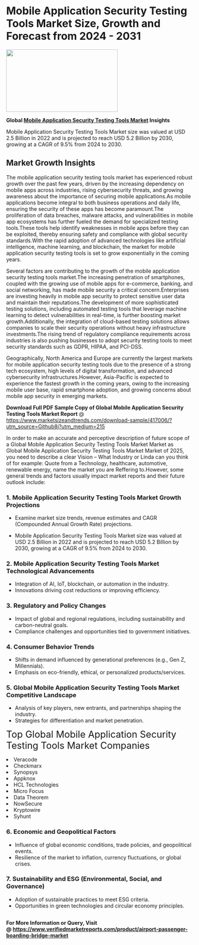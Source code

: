 <H1>Mobile Application Security Testing Tools Market Size, Growth and Forecast from 2024 - 2031</H1><img class="aligncenter size-medium wp-image-584254" src="https://thirdeyenews.in/wp-content/uploads/2024/09/Global-Market-Research-300x168.jpeg" alt="" width="300" height="168" /><p><strong>Global&nbsp;<a href="https://www.marketsizeandtrends.com/download-sample/417006/?utm_source=Github8j?utm_medium=215">Mobile Application Security Testing Tools Market</a> Insights</strong></p><p>Mobile Application Security Testing Tools Market size was valued at USD 2.5 Billion in 2022 and is projected to reach USD 5.2 Billion by 2030, growing at a CAGR of 9.5% from 2024 to 2030.</p><p><h2>Market Growth Insights</h2> <p>The mobile application security testing tools market has experienced robust growth over the past few years, driven by the increasing dependency on mobile apps across industries, rising cybersecurity threats, and growing awareness about the importance of securing mobile applications.As mobile applications become integral to both business operations and daily life, ensuring the security of these apps has become paramount.The proliferation of data breaches, malware attacks, and vulnerabilities in mobile app ecosystems has further fueled the demand for specialized testing tools.These tools help identify weaknesses in mobile apps before they can be exploited, thereby ensuring safety and compliance with global security standards.With the rapid adoption of advanced technologies like artificial intelligence, machine learning, and blockchain, the market for mobile application security testing tools is set to grow exponentially in the coming years.</p> <p>Several factors are contributing to the growth of the mobile application security testing tools market.The increasing penetration of smartphones, coupled with the growing use of mobile apps for e-commerce, banking, and social networking, has made mobile security a critical concern.Enterprises are investing heavily in mobile app security to protect sensitive user data and maintain their reputations.The development of more sophisticated testing solutions, including automated testing tools that leverage machine learning to detect vulnerabilities in real-time, is further boosting market growth.Additionally, the integration of cloud-based testing solutions allows companies to scale their security operations without heavy infrastructure investments.The rising trend of regulatory compliance requirements across industries is also pushing businesses to adopt security testing tools to meet security standards such as GDPR, HIPAA, and PCI-DSS.<p>Geographically, North America and Europe are currently the largest markets for mobile application security testing tools due to the presence of a strong tech ecosystem, high levels of digital transformation, and advanced cybersecurity infrastructures.However, Asia-Pacific is expected to experience the fastest growth in the coming years, owing to the increasing mobile user base, rapid smartphone adoption, and growing concerns about mobile app security in emerging markets.</p> <p><span class=""><strong>Download Full PDF Sample Copy of Global Mobile Application Security Testing Tools Market Report</strong> @ <a href="https://www.marketsizeandtrends.com/download-sample/417006/?utm_source=Github8j?utm_medium=215" target="_blank">https://www.marketsizeandtrends.com/download-sample/417006/?utm_source=Github8j?utm_medium=215</a></span></p><p>In order to make an accurate and perceptive description of future scope of a Global&nbsp;Mobile Application Security Testing Tools Market Market as Global&nbsp;Mobile Application Security Testing Tools Market Market of 2025, you need to describe a clear Vision &ndash; What Industry or Linda can you think of for example: Quote from a Technology, healthcare, automotive, renewable energy, name the market you are Reffering to.However, some general trends and factors usually impact market reports and their future outlook include:</p><h3>1.&nbsp;<strong>Mobile Application Security Testing Tools Market Growth Projections</strong></h3><ul><li>Examine market size trends, revenue estimates and CAGR (Compounded Annual Growth Rate) projections.</li><li><p>Mobile Application Security Testing Tools Market size was valued at USD 2.5 Billion in 2022 and is projected to reach USD 5.2 Billion by 2030, growing at a CAGR of 9.5% from 2024 to 2030.</p></li></ul><h3>2.&nbsp;<strong>Mobile Application Security Testing Tools Market Technological Advancements</strong></h3><ul><li>Integration of AI, IoT, blockchain, or automation in the industry.</li><li>Innovations driving cost reductions or improving efficiency.</li></ul><h3>3.&nbsp;<strong>Regulatory and Policy Changes</strong></h3><ul><li>Impact of global and regional regulations, including sustainability and carbon-neutral goals.</li><li>Compliance challenges and opportunities tied to government initiatives.</li></ul><h3>4.&nbsp;<strong>Consumer Behavior Trends</strong></h3><ul><li>Shifts in demand influenced by generational preferences (e.g., Gen Z, Millennials).</li><li>Emphasis on eco-friendly, ethical, or personalized products/services.</li></ul><h3>5.&nbsp;<strong>Global Mobile Application Security Testing Tools Market Competitive Landscape</strong></h3><ul><li>Analysis of key players, new entrants, and partnerships shaping the industry.</li><li>Strategies for differentiation and market penetration.</li></ul><p data-pm-slice="1 1 []"><span style="color: inherit; font-family: inherit; font-size: 25px;">Top Global Mobile Application Security Testing Tools Market Companies</span></p><div class="" data-test-id=""><p><li>Veracode</li><li> Checkmarx</li><li> Synopsys</li><li> Appknox</li><li> HCL Technologies</li><li> Micro Focus</li><li> Data Theorem</li><li> NowSecure</li><li> Kryptowire</li><li> Syhunt</li></p></div><h3>6.&nbsp;<strong>Economic and Geopolitical Factors</strong></h3><ul><li>Influence of global economic conditions, trade policies, and geopolitical events.</li><li>Resilience of the market to inflation, currency fluctuations, or global crises.</li></ul><h3>7.&nbsp;<strong>Sustainability and ESG (Environmental, Social, and Governance)</strong></h3><ul><li>Adoption of sustainable practices to meet ESG criteria.</li><li>Opportunities in green technologies and circular economy principles.</li></ul><h2><strong style="font-size: 14px;">For More Information or Query, Visit @&nbsp;</strong><a style="background-color: #ffffff; font-size: 14px;" href="https://www.marketsizeandtrends.com/report/mobile-application-security-testing-tools-market/" target="_blank">https://www.verifiedmarketreports.com/product/airport-passenger-boarding-bridge-market</a></h2>